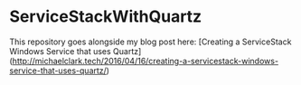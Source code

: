 # ServiceStackWithQuartz

This repository goes alongside my blog post here:  [Creating a ServiceStack Windows Service that uses Quartz] (http://michaelclark.tech/2016/04/16/creating-a-servicestack-windows-service-that-uses-quartz/)

